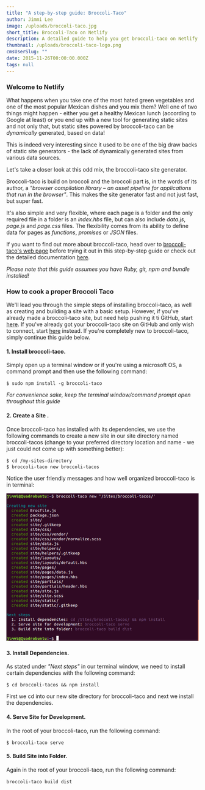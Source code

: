 ```yaml
---
title: "A step-by-step guide: Broccoli-Taco"
author: Jimmi Lee
image: /uploads/broccoli-taco.jpg
short_title: Broccoli-Taco on Netlify
description: A detailed guide to help you get broccoli-taco on Netlify.
thumbnail: /uploads/broccoli-taco-logo.png
cmsUserSlug: ""
date: 2015-11-26T00:00:00.000Z
tags: null
---
```


### **Welcome to Netlify**
What happens when you take one of the most hated green vegetables and one of the most popular Mexican dishes and you mix them? Well one of two things might happen - either you get a healthy Mexican lunch (according to Google at least) or you end up with a new tool for generating static sites and not only that, but static sites powered by broccoli-taco can be *dynamically* generated, based on data!

This is indeed very interesting since it used to be one of the big draw backs of static site generators - the lack of dynamically generated sites from various data sources.

Let's take a closer look at this odd mix, the broccoli-taco site generator.

Broccoli-taco is build on broccoli and the broccoli part is, in the words of its author, a *"browser compilation library – an asset pipeline for applications that run in the browser"*. 
This makes the site generator fast and not just fast, but super fast. 

It's also simple and very flexible, where each page is a folder and the only required file in a folder is an *index.hbs* file, but can also include *data.js*, *page.js* and *page.css* files. The flexibility comes from its ability to define data for pages as *functions*, *promises* or *JSON* files. 

If you want to find out more about broccoli-taco, head over to [broccoli-taco's web page](http://broccoli-taco.com/) before trying it out in this step-by-step guide or check out the detailed documentation [here](http://broccoli-taco.com/).

*Please note that this guide assumes you have Ruby, git, npm and bundle installed!*

### **How to cook a proper Broccoli Taco**
We'll lead you through the simple steps of installing broccoli-taco, as well as creating and building a site with a basic setup.
However, if you've already made a broccoli-taco site, but need help pushing it ti GitHub, start [here](#githubstart). If you've already got your broccoli-taco site on GitHub and only wish to connect, start [here](#netlifystart) instead.
If you're completely new to broccoli-taco, simply continue this guide below.

#### 1. Install broccoli-taco.
Simply open up a terminal window or if you're using a microsoft OS, a command prompt and then use the following command:
```
$ sudo npm install -g broccoli-taco
```
*For convenience sake, keep the terminal window/command prompt open throughout this guide*

#### 2. Create a Site .
Once broccoli-taco has installed with its dependencies, we use the following commands to create a new site in our site directory named broccoli-tacos (change to your preferred directory location and name - we just could not come up with something better):
```
$ cd /my-sites-directory
$ broccoli-taco new broccoli-tacos
```
Notice the user friendly messages and how well organized broccoli-taco is in terminal:

![broccoli-taco-terminal.png](/uploads/broccoli-taco-terminal.png)

#### 3. Install Dependencies.
As stated under *"Next steps"* in our terminal window, we need to install certain dependencies with the following command:
```
$ cd broccoli-tacos && npm install
```
First we cd into our new site directory for broccoli-taco and next we install the dependencies.

#### 4. Serve Site for Development.
In the root of your broccoli-taco, run the following command:
```
$ broccoli-taco serve
```

#### 5. Build Site into Folder.
Again in the root of your broccoli-taco, run the following command:
```
broccoli-taco build dist
```
